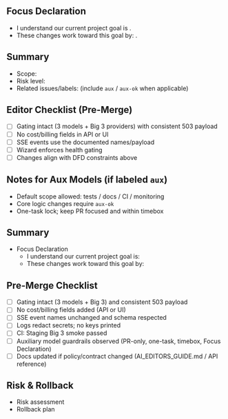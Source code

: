 ## Focus Declaration

- I understand our current project goal is <describe the current goal>.
- These changes work toward this goal by: <state the concrete impact>.

## Summary

- Scope:
- Risk level:
- Related issues/labels: (include `aux` / `aux-ok` when applicable)

## Editor Checklist (Pre‑Merge)

- [ ] Gating intact (3 models + Big 3 providers) with consistent 503 payload
- [ ] No cost/billing fields in API or UI
- [ ] SSE events use the documented names/payload
- [ ] Wizard enforces health gating
- [ ] Changes align with DFD constraints above

## Notes for Aux Models (if labeled `aux`)

- Default scope allowed: tests / docs / CI / monitoring
- Core logic changes require `aux-ok`
- One-task lock; keep PR focused and within timebox

## Summary

- Focus Declaration
  - I understand our current project goal is: <fill>
  - These changes work toward this goal by: <fill>

## Pre-Merge Checklist

- [ ] Gating intact (3 models + Big 3) and consistent 503 payload
- [ ] No cost/billing fields added (API or UI)
- [ ] SSE event names unchanged and schema respected
- [ ] Logs redact secrets; no keys printed
- [ ] CI: Staging Big 3 smoke passed
- [ ] Auxiliary model guardrails observed (PR-only, one-task, timebox, Focus Declaration)
- [ ] Docs updated if policy/contract changed (AI_EDITORS_GUIDE.md / API reference)

## Risk & Rollback

- Risk assessment
- Rollback plan

